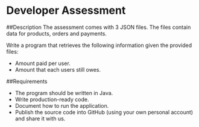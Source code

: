 # Developer Assessment

##Description
The assessment comes with 3 JSON files. The files contain data for products, orders and payments.

Write a program that retrieves the following information given the provided files:
- Amount paid per user.
- Amount that each users still owes.

##Requirements
- The program should be written in Java.
- Write production-ready code.
- Document how to run the application.
- Publish the source code into GitHub (using your own personal account) and share it with us.